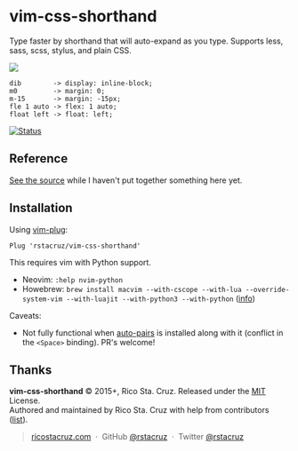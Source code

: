 # vim-css-shorthand

Type faster by shorthand that will auto-expand as you type. Supports less, sass, scss, stylus, and plain CSS.

![](https://raw.githubusercontent.com/rstacruz/vim-css-shorthand/gh-pages/screencast.gif)

```
dib        -> display: inline-block;
m0         -> margin: 0;
m-15       -> margin: -15px;
fle 1 auto -> flex: 1 auto;
float left -> float: left;
```

[![Status](https://travis-ci.org/rstacruz/vim-css-shorthand.svg?branch=master)](https://travis-ci.org/rstacruz/vim-css-shorthand)  

## Reference

[See the source](plugin/definitions.py) while I haven't put together something here yet.

## Installation

Using [vim-plug]:

```vim
Plug 'rstacruz/vim-css-shorthand'
```

This requires vim with Python support.

 * Neovim: `:help nvim-python`
 * Howebrew: `brew install macvim --with-cscope --with-lua --override-system-vim --with-luajit --with-python3 --with-python` ([info](http://ricostacruz.com/til/use-macvim-with-lua.html))

Caveats:

* Not fully functional when [auto-pairs] is installed along with it (conflict in the `<Space>` binding). PR's welcome!

## Thanks

**vim-css-shorthand** © 2015+, Rico Sta. Cruz. Released under the [MIT] License.<br>
Authored and maintained by Rico Sta. Cruz with help from contributors ([list][contributors]).

> [ricostacruz.com](http://ricostacruz.com) &nbsp;&middot;&nbsp;
> GitHub [@rstacruz](https://github.com/rstacruz) &nbsp;&middot;&nbsp;
> Twitter [@rstacruz](https://twitter.com/rstacruz)

[MIT]: http://mit-license.org/
[contributors]: http://github.com/rstacruz/vim-css-shorthard/contributors
[auto-pairs]: https://github.com/jiangmiao/auto-pairs
[vim-plug]: https://github.com/junegunn/vim-plug
